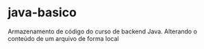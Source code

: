 # java-basico
Armazenamento de código do curso de backend Java.
Alterando o conteúdo de um arquivo de forma local